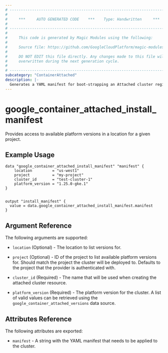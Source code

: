 ```yaml
---
# ----------------------------------------------------------------------------
#
#     ***     AUTO GENERATED CODE    ***    Type: Handwritten     ***
#
# ----------------------------------------------------------------------------
#
#     This code is generated by Magic Modules using the following:
#
#     Source file: https://github.com/GoogleCloudPlatform/magic-modules/tree/main/mmv1/third_party/terraform/website/docs/d/container_attached_install_manifest.html.markdown
#
#     DO NOT EDIT this file directly. Any changes made to this file will be
#     overwritten during the next generation cycle.
#
# ----------------------------------------------------------------------------
subcategory: "ContainerAttached"
description: |-
  Generates a YAML manifest for boot-strapping an Attached cluster registration.
---
```


# google_container_attached_install_manifest

Provides access to available platform versions in a location for a given project.

## Example Usage

```hcl
data "google_container_attached_install_manifest" "manifest" {
	location         = "us-west1"
	project          = "my-project"
	cluster_id       = "test-cluster-1"
	platform_version = "1.25.0-gke.1"
}


output "install_manifest" {
  value = data.google_container_attached_install_manifest.manifest
}
```

## Argument Reference

The following arguments are supported:

* `location` (Optional) - The location to list versions for.

* `project` (Optional) - ID of the project to list available platform versions for. Should match the project the cluster will be deployed to.
  Defaults to the project that the provider is authenticated with.

* `cluster_id` (Required) - The name that will be used when creating the attached cluster resource.

* `platform_version` (Required) - The platform version for the cluster. A list of valid values can be retrieved using the `google_container_attached_versions` data source.

## Attributes Reference

The following attributes are exported:

* `manifest` - A string with the YAML manifest that needs to be applied to the cluster.
